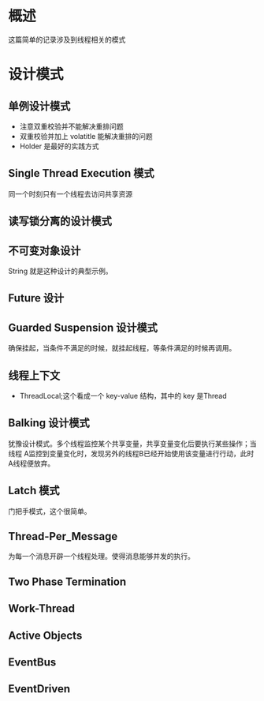 # 概述

这篇简单的记录涉及到线程相关的模式


# 设计模式

## 单例设计模式

- 注意双重校验并不能解决重排问题
- 双重校验并加上 volatitle 能解决重排的问题
- Holder 是最好的实践方式

## Single Thread Execution 模式

同一个时刻只有一个线程去访问共享资源

## 读写锁分离的设计模式


## 不可变对象设计

String 就是这种设计的典型示例。

## Future 设计

## Guarded Suspension 设计模式


确保挂起，当条件不满足的时候，就挂起线程，等条件满足的时候再调用。

## 线程上下文

- ThreadLocal;这个看成一个 key-value 结构，其中的 key 是Thread


## Balking 设计模式

犹豫设计模式。多个线程监控某个共享变量，共享变量变化后要执行某些操作；当线程 A监控到变量变化时，发现另外的线程B已经开始使用该变量进行行动，此时A线程便放弃。
## Latch 模式

门把手模式，这个很简单。

## Thread-Per_Message

为每一个消息开辟一个线程处理。使得消息能够并发的执行。

## Two Phase  Termination 

## Work-Thread

## Active Objects

## EventBus

## EventDriven